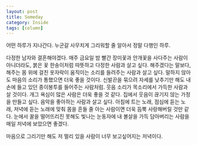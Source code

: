 ```yaml
---
layout: post
title: Someday
category: Inside
tags: [column]
---
```



어떤 하루가 지나간다. 누군갈 사무치게 그리워할 줄 알아서 정말 다행인 하루.

다정한 남자와 결혼해야겠다. 매주 금요일 밤 빨간 장미꽃과 안개꽃을 사다주는 사람이 아니더라도, 붉은 꽃 한송이처럼 따뜻하고 다정한 사람과 살고 싶다. 해주겠다는 말보다, 해주는 몸 위에 걸친 옷자락이 움직이는 소리를 들려주는 사람과 살고 싶다. 말하지 않아도 마음의 소리가 통했으면 더욱 좋을 것이다. 신발끈을 묶으려 자세를 낮추기만 해도 내 손에 들고 있던 종이봉투를 들어주는 사람처럼.
웃음 소리가 목소리에서 가득한 사람과 살 것이다. 개그 욕심이 많은 사람은 더욱 좋을 것 같다. 집에서 웃음이 끊기지 않는 가정을 만들고 싶다. 음악을 좋아하는 사람과 살고 싶다. 아침에 트는 노래, 점심에 듣는 노래, 저녁에 듣는 노래에 맞춰 몸을 흔들 줄 아는 사람이면 더욱 듬뿍 사랑해버릴 것만 같다. 눈에서 꿀을 떨어뜨리진 못해도 빛나는 눈동자에 내 볼살을 가득 담아버리는 사람을 매일 저녁에 보았으면 좋겠다.

마음으로 그리기만 해도 저 멀리 있을 사람이 너무 보고싶어지는 저녁이다.